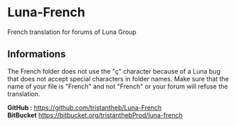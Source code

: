 # Luna-French
French translation for forums of Luna Group

## Informations
The French folder does not use the "ç" character because of a Luna bug that does not accept special characters in folder names.
Make sure that the name of your file is "French" and not "French" or your forum will refuse the translation.

**GitHub :** https://github.com/tristantheb/Luna-French \
**BitBucket** https://bitbucket.org/tristanthebProd/luna-french
